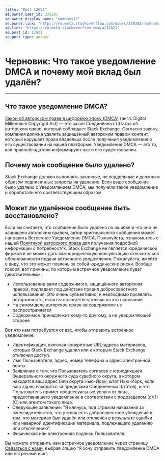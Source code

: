 ```yaml
---
title: "Post 12621"
se.owner.user_id: 339283
se.owner.display_name: "nomnoms12"
se.owner.link: "https://ru.meta.stackoverflow.com/users/339283/nomnoms12"
se.link: "https://ru.meta.stackoverflow.com/a/12621"
se.post_id: 12621
se.post_type: answer
---
```

<h1>Черновик: Что такое уведомление DMCA и почему мой вклад был удалён?</h1>
<hr />
<h2>Что такое уведомление DMCA?</h2>
<p><a href="https://ru.wikipedia.org/wiki/Digital_Millennium_Copyright_Act" rel="nofollow noreferrer">Закон об авторском праве в цифровую эпоху (DMCA)</a> (англ. Digital Millennium Copyright Act) — это закон Соединённых Штатов об авторском праве, который соблюдает Stack Exchange. Согласно закону, компания должна удалить защищённый авторским правом контент, который нарушает права владельца после получения уведомления о его существовании на нашей платформе. Уведомление DMCA — это то, как правообладатели информируют нас о его существовании.</p>
<h2>Почему моё сообщение было удалено?</h2>
<p>Stack Exchange должен выполнять законные, не поддельные и должным образом подписанные запросы на удаление. Если ваше сообщение было удалено с Уведомлением DMCA, мы получили такое уведомление и обработали его соответствующим образом.</p>
<h2>Может ли удалённое сообщение быть восстановлено?</h2>
<p>Если вы считаете, что сообщение было удалено по ошибке и что оно не защищено авторским правом, автор оригинального сообщения может направить Встречное Уведомление DMCA. Пожалуйста, ознакомьтесь с нашей <a href="https://ru.stackoverflow.com/legal/terms-of-service#copyright">Политикой авторского права</a> для получения подробной информации о потребностях. Stack Exchange не является юридической фирмой и не может дать вам юридическую консультацию относительно обоснованности подачи встречного уведомления. Пожалуйста, имейте в виду, что это может повлечь за собой юридические риски. Вообще говоря, вот причины, по которым встречное уведомление будет действительным:</p>
<ul>
<li>Использование вами содержимого, защищённого авторским правом,
подпадает под действие правил добросовестного использования. Это
очень субъективно, и необходимо проявлять осторожность, если вы
полагаетесь только на это основание.</li>
<li>На самом деле авторское право на содержимое не распространяется</li>
<li>Содержимое принадлежит кому-то другому, а не уведомляющей стороне</li>
</ul>
<p>Вот что нам потребуется от вас, чтобы отправить встречное уведомление:</p>
<ul>
<li>Идентификация, включая конкретные URL-адреса материалов, которые
Stack Exchange удалил или к которым Stack Exchange отключил доступ.</li>
<li>Имя Пользователя, адрес, номер телефона и адрес электронной почты.</li>
<li>Заявление о том, что Пользователь согласен с юрисдикцией Федерального
окружного суда судебного округа, в котором находится ваш адрес (или
округа Нью-Йорк, штат Нью-Йорк, если ваш адрес находится за пределами
Соединённых Штатов), и что Пользователь примет процессуальные услуги
от лица, предоставившего уведомление в соответствии с подразделом
(c)(1)(C) или агентом такого лица.</li>
<li>Следующее заявление: &quot;Я клянусь, под страхом наказания за
лжесвидетельство, что у меня есть добросовестное убеждение в том, что
материал был удалён или отключён в результате ошибки или неверной
идентификации материала, подлежащего удалению или отключению&quot;.</li>
<li>Физическая или электронная подпись Пользователя.</li>
</ul>
<p>Вы можете отправить нам встречное уведомление через страницу <a href="https://ru.stackoverflow.com/contact">Связаться с нами</a>, выбрав опцию &quot;Я хочу отправить Уведомление DMCA или встречный иск&quot;.</p>
